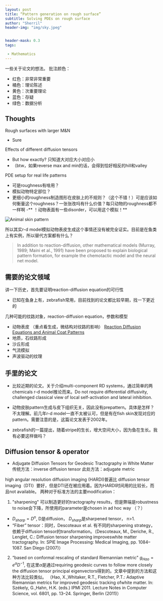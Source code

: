 ```yaml
---
layout: post
title: “Pattern generation on rough surface”
subtitle: Solving PDEs on rough surface
author: "Sherril"
header-img: "img/sky.jpeg"


header-mask: 0.3
tags:

 - Mathematics
---
```


一些关于论文的想法。
批注颜色：
- 红色：非常非常重要
- 橘色：理论陈述
- 黄色：次重要理论
- 蓝色：存疑
- 绿色：数据分析 


## Thoughts
Rough surfaces with larger M&N
- Sure

Effects of different diffusion tensors
-  But how exactly? 只知道大对应大小对应小
- （btw，如果reverse max and min的话，会得到恰好相反的hill和valley

PDE setup for real life patterns
- 可是roughness有啥用？
- 模拟动物特定部位？
- 更细小的roughness制造图形在皮肤上的不规则？（这个不错！）可是应该如何衡量这个roughness？一张张改吗有什么价值？每只动物的roughness都不一样啊
-** ！动物表面有一些disorder，可以用这个模拟！**

![Animal skin pattern](https://encrypted-tbn0.gstatic.com/images?q=tbn:ANd9GcRkW8wtwJ6rjXTuaX3uTNnc1zdBds_pNC-UVQ&usqp=CAU)

所以其实r-d model模拟动物表皮生成这个事情还没有被完全证实。目前是在鱼类上有实例，所以替代方案都有什么？

> In addition to reaction-diffusion, other mathematicalmodels (Murray, 1989; Maini et al., 1991) have beenproposed to explain biological pattern formation, for examplethe chemotactic model and the neural net model.

## 需要的论文领域
讲一下历史，首先要证明reaction-diffusion equation的可行性
- 已知在鱼身上有，zebrafish常用，目前找到的论文都比较早期，找一下更近的


几种可能的纹路对象，reaction-diffusion equation，参数和模型
- 动物表皮 （重点看生成，微结构对纹路的影响）
[Reaction Diffusion Equations and Animal Coat Patterns](https://www.sjsu.edu/faculty/watkins/murray.htm)
- 地质，石纹路形成
- 沙丘形成
- 气流模拟
- 声波驱动的纹理


## 手里的论文
- 比较近期的论文。关于介绍multi-component RD systems，通过简单的两chemicals r-d model推论而来。Do not require differential diffusivity, challenged classical view of local self-activation and lateral inhibition.

- 动物皮肤pattern生成与皮下组织无关，因此没有prepattern。具体是怎样？不太理解。前几年r-d model一直不太被认可，但是有在fish skin发现对应的pattern。需要注意的是，这篇论文发表于2002年。

- zebrafish的一篇提出，随着stripe的生长，增大空间大小，因为鱼在生长。我有必要这样做吗？


## Diffusion tensor & operator

- Adjugate Diffusion Tensors for Geodesic Tractography in WhiteMatter
传统方法：inverse diffusion tensor
此处方法：adjugate metric

high angular resolution diffusion imaging (HARDI)普遍比 diffusion tensor imaging（DTI）要好，但是DTI还在被应用着。因为HARDI时间用的比较长，而且not available。
两种对于标准方法的主要modification：

1. "sharpening" 可以制造更好的tractography results，但是弊端是robustness to noise会下降，所使用的parameter是chosen in ad hoc way （？）
  - $D_{sharp}=D^n$, D是diffusion， $D_{sharp}$是sharpened tensor， n>1. 
  - “Fiber” tensor：同时，Descoteaux et al. 有不同的sharpening strategy，依赖于diffusion tensor的transformation。（Descoteaux, M., Deriche, R., Lenglet, C.: Diffusion tensor sharpening improveswhite matter tractography. In: SPIE Image Processing: Medical Imaging, pp. 1084–1087. San Diego (2007)）
2.  “based on conformal rescaling of standard Riemannian metric"
$g_{Hao}=e^{\alpha}D^{-1}$, 在这里$\alpha$是通过requiring geodesiccurves to follow more closely the diffusion tensor principaleigenvectors得到的。文章中提到的方法和这种方法比较类似。
（Hao, X.,Whitaker, R.T., Fletcher, P.T.: Adaptive Riemannian metrics for improved geodesic tracking ofwhite matter. In: Székely, G.,Hahn, H.K. (eds.) IPMI 2011. Lecture Notes in Computer Science, vol. 6801, pp. 13–24. Springer, Berlin (2011)）
